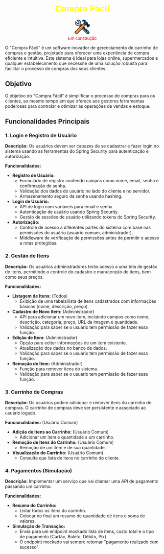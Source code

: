 <h1 align="center" style="font-family: Arial, sans-serif; color: #FFFF00;">
  Compra Fácil
</h1>

<p align="center">
  <img src="images/img.png" style="width: 50px; height: auto;" alt="Símbolo de em construção"/> <br />
<span style="font-family: Arial, sans-serif; color: #FF0000;">Em construção</span>
</p>

O "Compra Fácil" é um software inovador de gerenciamento de carrinho de compras e gestão, projetado para oferecer uma
experiência de compra eficiente e intuitiva. Este sistema é ideal para lojas online, supermercados e qualquer
estabelecimento que necessite de uma solução robusta para facilitar o processo de compras dos seus clientes.

## Objetivo

O objetivo do "Compra Fácil" é simplificar o processo de compras para os clientes, ao mesmo tempo em que oferece aos
gestores ferramentas poderosas para controlar e otimizar as operações de vendas e estoque.

## Funcionalidades Principais

### 1. Login e Registro de Usuário

**Descrição:** Os usuários devem ser capazes de se cadastrar e fazer login no sistema usando as ferramentas do Spring
Security para autenticação e autorização.

**Funcionalidades:**

- **Registro de Usuário:**
    - Formulário de registro contendo campos como nome, email, senha e confirmação de senha.
    - Validação dos dados do usuário no lado do cliente e no servidor.
    - Armazenamento seguro da senha usando hashing.
- **Login de Usuário:**
    - API de login com variáveis para email e senha.
    - Autenticação de usuário usando Spring Security.
    - Gestão de sessões de usuário utilizando tokens do Spring Security.
- **Autorização:**
    - Controle de acesso a diferentes partes do sistema com base nas permissões do usuário (usuário comum,
      administrador).
    - Middleware de verificação de permissões antes de permitir o acesso a rotas protegidas.

### 2. Gestão de Itens

**Descrição:** Os usuários administradores terão acesso a uma tela de gestão de itens, permitindo o controle do cadastro
e manutenção de itens, bem como seus preços.

**Funcionalidades:**

- **Listagem de Itens:** (Todos)
    - Exibição de uma tabela/lista de itens cadastrados com informações básicas (nome, descrição, preço).
- **Cadastro de Novo Item:** (Administrador)
    - API para adicionar um novo item, incluindo campos como nome, descrição, categoria, preço, URL da imagem e
      quantidade.
    - Validação para saber se o usuário tem permissão de fazer essa função.
- **Edição de Item:** (Administrador)
    - Opção para editar informações de um item existente.
    - Atualização dos dados no banco de dados.
    - Validação para saber se o usuário tem permissão de fazer essa função.
- **Remoção de Item:** (Administrador)
    - Função para remover itens do sistema.
    - Validação para saber se o usuário tem permissão de fazer essa função.

### 3. Carrinho de Compras

**Descrição:** Os usuários podem adicionar e remover itens do carrinho de compras. O carrinho de compras deve ser
persistente e associado ao usuário logado.

**Funcionalidades:** (Usuário Comum)

- **Adição de Itens ao Carrinho:** (Usuário Comum)
    - Adicionar um item e quantidade a um carrinho.
- **Remoção de Itens do Carrinho:** (Usuário Comum)
    - Remoção de um item e de sua quantidade.
- **Visualização do Carrinho:** (Usuário Comum)
    - Consulta que lista de itens no carrinho do cliente.

### 4. Pagamentos (Simulação)

**Descrição:** Implementar um serviço que vai chamar uma API de pagamento passando um carrinho.

**Funcionalidades:**

- **Resumo do Carrinho:**
    - Listar todos os itens do carrinho.
    - Colocar no final um resumo de quantidade de itens e soma de valores.
- **Simulação de Transação:**
    - Envia para um endpoint mockado lista de itens, custo total e o tipo de pagamento (Cartão, Boleto, Débito, Pix).
    - O endpoint mockado vai sempre retornar "pagamento realizado com sucesso".
